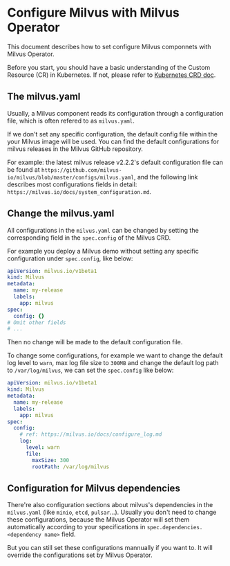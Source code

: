 # Configure Milvus with Milvus Operator

This document describes how to set configure Milvus componnets with Milvus Operator.

Before you start, you should have a basic understanding of the Custom Resource (CR) in Kubernetes. If not, please refer to [Kubernetes CRD doc](https://kubernetes.io/docs/concepts/extend-kubernetes/api-extension/custom-resources/).

## The milvus.yaml

Usually, a Milvus component reads its configuration through a configuration file, which is often refered to as `milvus.yaml`.

If we don't set any specific configuration, the default config file within the your Milvus image will be used. You can find the default configurations for milvus releases in the Milvus GitHub repository.

For example: the latest milvus release v2.2.2's default configuration file can be found at `https://github.com/milvus-io/milvus/blob/master/configs/milvus.yaml`, and the following link describes most configurations fields in detail: `https://milvus.io/docs/system_configuration.md`.

## Change the milvus.yaml

All configurations in the `milvus.yaml` can be changed by setting the corresponding field in the `spec.config` of the Milvus CRD.

For example you deploy a Milvus demo without setting any specific configuration under `spec.config`, like below:

```yaml
apiVersion: milvus.io/v1beta1
kind: Milvus
metadata:
  name: my-release
  labels:
    app: milvus
spec:
  config: {}
# Omit other fields
# ...
```

Then no change will be made to the default configuration file.

To change some configurations, for example we want to change the default log level to `warn`, max log file size to `300MB` and change the default log path to `/var/log/milvus`, we can set the `spec.config` like below:

```yaml
apiVersion: milvus.io/v1beta1
kind: Milvus
metadata:
  name: my-release
  labels:
    app: milvus
spec:
  config:
    # ref: https://milvus.io/docs/configure_log.md
    log:
      level: warn
      file:
        maxSize: 300
        rootPath: /var/log/milvus
```

## Configuration for Milvus dependencies

There're also configuration sections about milvus's dependencies in the `milvus.yaml` (like `minio`, `etcd`, `pulsar`...). Usually you don't need to change these configurations, because the Milvus Operator will set them automatically according to your specifications in `spec.dependencies.<dependency name>` field.

But you can still set these configurations mannually if you want to. It will override the configurations set by Milvus Operator.